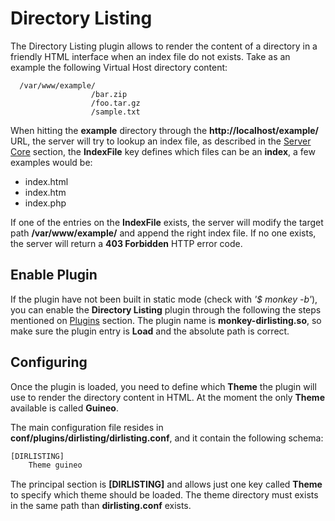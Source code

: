 # Directory Listing

The Directory Listing plugin allows to render the content of a directory in a friendly HTML interface when an index file do not exists. Take as an example the following Virtual Host directory content:

```
  /var/www/example/
                  /bar.zip
                  /foo.tar.gz
                  /sample.txt
```

When hitting the __example__ directory through the __http://localhost/example/__ URL, the server will try to lookup an index file, as described in the [Server Core](../configuration/server.md) section, the __IndexFile__ key defines which files can be an __index__, a few examples would be:

* index.html
* index.htm
* index.php

If one of the entries on the __IndexFile__ exists, the server will modify the target path __/var/www/example/__ and append the right index file. If no one exists, the server will return a __403 Forbidden__ HTTP error code.

## Enable Plugin

If the plugin have not been built in static mode (check with _'$ monkey -b'_), you can enable the __Directory Listing__ plugin through the following the steps mentioned on [Plugins](../configuration/plugins.md) section. The plugin name is __monkey-dirlisting.so__, so make sure the plugin entry is __Load__ and the absolute path is correct.

## Configuring

Once the plugin is loaded, you need to define which __Theme__ the plugin will use to render the directory content in HTML. At the moment the only __Theme__ available is called __Guineo__.

The main configuration file resides in __conf/plugins/dirlisting/dirlisting.conf__, and it contain the following schema:

```Python
[DIRLISTING]
    Theme guineo
```
The principal section is __[DIRLISTING]__ and allows just one key called __Theme__ to specify which theme should be loaded. The theme directory must exists in the same path than __dirlisting.conf__ exists.
